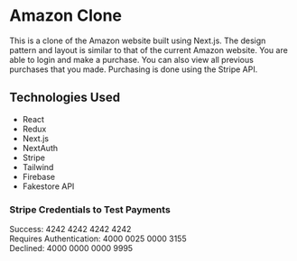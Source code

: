 # Amazon Clone

This is a clone of the Amazon website built using Next.js. The design pattern and layout is similar to that of the current Amazon website. You are able to login and make a purchase. You can also view all previous purchases that you made. Purchasing is done using the Stripe API.

## Technologies Used

- React
- Redux
- Next.js
- NextAuth
- Stripe
- Tailwind
- Firebase
- Fakestore API

### Stripe Credentials to Test Payments

Success: 4242 4242 4242 4242<br>
Requires Authentication: 4000 0025 0000 3155<br>
Declined: 4000 0000 0000 9995
